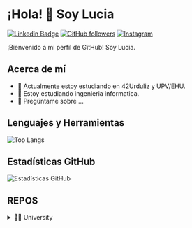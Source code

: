 # ¡Hola! 👋 Soy Lucia

[![Linkedin Badge](https://img.shields.io/badge/-TuNombre-blue?style=flat-square&logo=Linkedin&logoColor=white&link=https://www.linkedin.com/in/tu-enlace/)](https://www.linkedin.com/in/tu-enlace/)
[![GitHub followers](https://img.shields.io/github/followers/tu-usuario?label=Follow&style=social)](https://github.com/LUC1A05)
[![Instagram](https://img.shields.io/badge/Instagram-%23E4405F.svg?&style=for-the-badge&logo=instagram&logoColor=white)](https://www.instagram.com/luciaaaaa_055/)

¡Bienvenido a mi perfil de GitHub! Soy Lucia.

## Acerca de mí

- 🔭 Actualmente estoy estudiando en 42Urduliz y UPV/EHU.
- 🌱 Estoy estudiando ingenieria informatica.
- 💬 Pregúntame sobre ...

## Lenguajes y Herramientas

![Top Langs](https://github-readme-stats.vercel.app/api/top-langs/?username=LUC1A05&layout=compact)

## Estadísticas GitHub

![Estadísticas GitHub](https://github-readme-stats.vercel.app/api?username=LUC1A05&show_icons=true)

## REPOS
<details>
<summary>👨‍🎓 University</summary>
<details>
<summary> First </summary>
[![uni](https://img.shields.io/badge/Repositorio%201-%23121011.svg?&style=for-the-badge&logo=github&logoColor=white)](https://github.com/LUC1A05/uni)

## Contacto

- 📫 Puedes contactarme en lucializaso05@gmail.com

¡Gracias por visitar mi perfil! Espero que encuentres algo interesante en mis repositorios. (Spoiler: no hay nada interesante)
